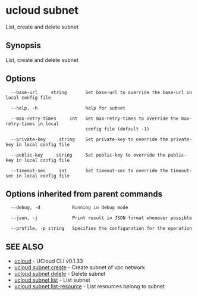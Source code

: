 # ucloud subnet

List, create and delete subnet

## Synopsis

List, create and delete subnet

## Options

```
  --base-url     string       Set base-url to override the base-url in local config file 

  --help, -h                  help for subnet 

  --max-retry-times     int   Set max-retry-times to override the max-retry-times in local
                              config file (default -1) 

  --private-key     string    Set private-key to override the private-key in local config file 

  --public-key     string     Set public-key to override the public-key in local config file 

  --timeout-sec     int       Set timeout-sec to override the timeout-sec in local config file 

```

## Options inherited from parent commands

```
  --debug, -d            Running in debug mode 

  --json, -j             Print result in JSON format whenever possible 

  --profile, -p string   Specifies the configuration for the operation 

```

## SEE ALSO

* [ucloud](cli/cmd/ucloud)	 - UCloud CLI v0.1.33
* [ucloud subnet create](cli/cmd/ucloud/subnet/create)	 - Create subnet of vpc network
* [ucloud subnet delete](cli/cmd/ucloud/subnet/delete)	 - Delete subnet
* [ucloud subnet list](cli/cmd/ucloud/subnet/list)	 - List subnet
* [ucloud subnet list-resource](cli/cmd/ucloud/subnet/list-resource)	 - List resources belong to subnet

